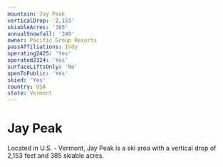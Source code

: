 ```yaml
---
mountain: Jay Peak
verticalDrop: '2,153'
skiableAcres: '385'
annualSnowfall: '349'
owner: Pacific Group Resorts
passAffiliations: Indy
operating2425: 'Yes'
operated2324: 'Yes'
surfaceLiftsOnly: 'No'
openToPublic: 'Yes'
skied: 'Yes'
country: USA
state: Vermont
---
```


# Jay Peak

Located in U.S. - Vermont, Jay Peak is a ski area with a vertical drop of 2,153 feet and 385 skiable acres.
